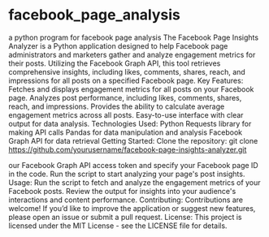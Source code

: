 # facebook_page_analysis
a python program for facebook page analysis
 The Facebook Page Insights Analyzer is a Python application designed to help Facebook page administrators and marketers gather and analyze engagement metrics for their posts. Utilizing the Facebook Graph API, this tool retrieves comprehensive insights, including likes, comments, shares, reach, and impressions for all posts on a specified Facebook page.
Key Features:
Fetches and displays engagement metrics for all posts on your Facebook page.
Analyzes post performance, including likes, comments, shares, reach, and impressions.
Provides the ability to calculate average engagement metrics across all posts.
Easy-to-use interface with clear output for data analysis.
Technologies Used:
Python
Requests library for making API calls
Pandas for data manipulation and analysis
Facebook Graph API for data retrieval
Getting Started:
Clone the repository:
git clone https://github.com/yourusername/facebook-page-insights-analyzer.git

our Facebook Graph API access token and specify your Facebook page ID in the code.
Run the script to start analyzing your page's post insights.
Usage: Run the script to fetch and analyze the engagement metrics of your Facebook posts. Review the output for insights into your audience's interactions and content performance.
Contributing: Contributions are welcome! If you’d like to improve the application or suggest new features, please open an issue or submit a pull request.
License: This project is licensed under the MIT License - see the LICENSE file for details.
